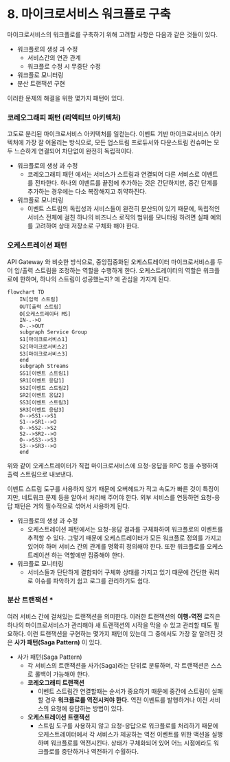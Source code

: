 # 8. 마이크로서비스 워크플로 구축

마이크로서비스의 워크플로를 구축하기 위해 고려할 사항은 다음과 같은 것들이 있다.

- 워크플로의 생성 과 수정
    - 서비스간의 연관 관계
    - 워크플로 수정 시 무중단 수정
- 워크플로 모니터링
- 분산 트랜잭션 구현

이러한 문제의 해결을 위한 몇가지 패턴이 있다.

### 코레오그래피 패턴 (리액티브 아키텍처)

고도로 분리된 마이크로서비스 아키텍처를 일컫는다. 이벤트 기반 마이크로서비스 아키텍처에 가장 잘 어울리는 방식으로, 모든 업스트림 프로듀서와 다운스트림 컨슈머는 모두 느슨하게 연결되어 차단없이 완전히 독립적이다.

- 워크플로의 생성 과 수정
    - 코레오그래피 패턴 에서는 서비스가 스트림과 연결되어 다른 서비스로 이벤트를 전파한다. 하나의 이벤트를 끝점에 추가하는 것은 간단하지만, 중간 단계를 추가하는 경우에는 다소 복잡해지고 취약하진다.
- 워크플로 모니터링
    - 이벤트 스트림의 독립성과 서비스들이 완전히 분산되어 있기 때문에, 독립적인 서비스 전체에 걸친 하나의 비즈니스 로직의 범위를 모니터링 하려면 실패 예외를 고려하여 상태 저장소로 구체화 해야 한다.

### 오케스트레이션 패턴

API Gateway 와 비슷한 방식으로, 중앙집중화된 오케스트레이터 마이크로서비스를 두어 입/출력 스트림을 조정하는 역할을 수행하게 한다. 오케스트레이터의 역할은 워크플로에 한하며, 하나의 스트림이 성공했는지? 에 관심을 가지게 된다.

```mermaid
flowchart TD
	IN[입력 스트림]
	OUT[출력 스트림]
	O[오케스트레이터 MS]
	IN-.->O
	O-.->OUT
	subgraph Service Group
	S1[마이크로서비스1]
	S2[마이크로서비스2]
	S3[마이크로서비스3]
	end
	subgraph Streams
	SS1[이벤트 스트림1]
	SR1[이벤트 응답1]
	SS2[이벤트 스트림2]
	SR2[이벤트 응답2]
	SS3[이벤트 스트림3]
	SR3[이벤트 응답3]
	O-->SS1-->S1
	S1-->SR1-->O
	O-->SS2-->S2
	S2-->SR2-->O
	O-->SS3-->S3
	S3-->SR3-->O
	end
```

위와 같이 오케스트레이터가 직접 마이크로서비스에 요청-응답을 RPC 등을 수행하여 출력 스트림으로 내보낸다.

이벤트 스트림 도구를 사용하지 않기 때문에 오버헤드가 적고 속도가 빠른 것이 특징이지만, 네트워크 문제 등을 알아서 처리해 주어야 한다. 외부 서비스를 연동하면 요청-응답 패턴은 거의 필수적으로 섞어서 사용하게 된다.

- 워크플로의 생성 과 수정
    - 오케스트레이션 패턴에서는 요청-응답 결과를 구체화하여 워크플로의 이벤트를 추적할 수 있다. 그렇기 때문에 오케스트레이터가 모든 워크플로 정의를 가지고 있어야 하며 서비스 간의 관계를 명확히 정의해야 한다. 또한 워크플로를 오케스트레이션 하는 역할에만 집중해야 한다.
- 워크플로 모니터링
    - 서비스들과 단단하게 결합되어 구체화 상태를 가지고 있기 때문에 간단한 쿼리로 이슈를 파악하기 쉽고 로그를 관리하기도 쉽다.

### 분산 트랜잭션 *

여러 서비스 간에 걸쳐있는 트랜잭션을 의미한다. 이러한 트랜잭션의 **이행-역전** 로직은 하나의 마이크로서비스가 관리해야 새 트랜잭션의 시작을 막을 수 있고 관리할 때도 필요하다. 이런 트랜잭션을 구현하는 몇가지 패턴이 있는데 그 중에서도 가장 잘 알려진 것은 **사가 패턴(Saga Pattern)** 이 있다.

- 사가 패턴(Saga Pattern)
    - 각 서비스의 트랜잭션을 사가(Saga)라는 단위로 분류하며, 각 트랜잭션은 스스로 롤백이 가능해야 한다.
    - **코레오그래피 트랜잭션**
        - 이벤트 스트림간 연결할때는 순서가 중요하기 때문에 중간에 스트림이 실패할 경우 **워크플로를 역전시켜야 한다.** 역전 이벤트를 발행하거나 이전 서비스의 요청에 응답하는 방법이 있다.
    - **오케스트레이션 트랜잭션**
        - 스트림 도구를 사용하지 않고 요청-응답으로 워크플로를 처리하기 때문에 오케스트레이터에서 각 서비스가 제공하는 역전 이벤트를 위한 액션을 실행하며 워크플로를 역전시킨다. 상태가 구체화되어 있어 어느 시점에라도 워크플로를 중단하거나 역전하기 수월하다.
